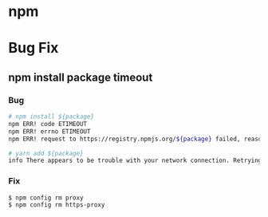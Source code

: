 # npm

# Bug Fix
## npm install package timeout
### Bug
```bash
# npm install ${package}
npm ERR! code ETIMEOUT
npm ERR! errno ETIMEOUT
npm ERR! request to https://registry.npmjs.org/${package} failed, reason: A "socket" was not created for HTTP request before 30001ms

# yarn add ${package}
info There appears to be trouble with your network connection. Retrying...
```
### Fix
```bash
$ npm config rm proxy
$ npm config rm https-proxy
```